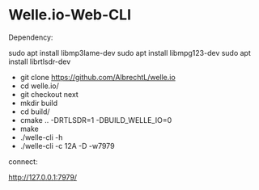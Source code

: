 # Welle.io-Web-CLI

Dependency:

sudo apt install libmp3lame-dev
sudo apt install libmpg123-dev
sudo apt install librtlsdr-dev


* git clone https://github.com/AlbrechtL/welle.io
* cd welle.io/
* git checkout next
* mkdir build
* cd build/
* cmake .. -DRTLSDR=1 -DBUILD_WELLE_IO=0
* make
* ./welle-cli -h
* ./welle-cli -c 12A -D -w7979

connect:

http://127.0.0.1:7979/
